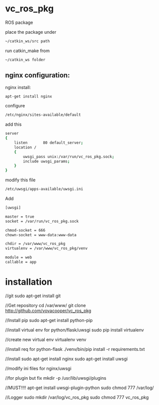 vc_ros_pkg
==========

ROS package


place the package under 
```Bash
~/catkin_ws/src path
```
run catkin_make from 
```Bash
~/catkin_ws folder
```


nginx configuration:
-------------------

nginx install:
```Bash
apt-get install nginx
```
configure
```Bash
/etc/nginx/sites-available/default
```
add this
```Bash
server
{
    listen       80 default_server;
    location /
    {
        uwsgi_pass unix:/var/run/vc_ros_pkg.sock;
        include uwsgi_params;
    }
}
```

modify this file
```Bash
/etc/uwsgi/apps-available/uwsgi.ini
```
Add
```Bash
[uwsgi]

master = true
socket = /var/run/vc_ros_pkg.sock

chmod-socket = 666
chown-socket = www-data:www-data

chdir = /var/www/vc_ros_pkg
virtualenv = /var/www/vc_ros_pkg/venv

module = web
callable = app
```




installation
===========

//git
sudo apt-get install git

//Get repository
cd /var/www/
git clone http://github.com/vovacooper/vc_ros_pkg


//Install pip
sudo apt-get install python-pip

//install virtual env for python/flask/uwsgi
sudo pip install virtualenv

//create new virtual env
virtualenv venv

//install req for python-flask
./venv/bin/pip install -r requirements.txt

//install 
sudo apt-get install nginx
sudo apt-get install uwsgi

//modify ini files for nginx/uwsgi



//for plugin but fix
mkdir -p /usr/lib/uwsgi/plugins

//MUST!!!!
apt-get install uwsgi-plugin-python
sudo chmod 777 /var/log/

//Logger
sudo mkdir /var/log/vc_ros_pkg
sudo chmod 777 vc_ros_pkg

